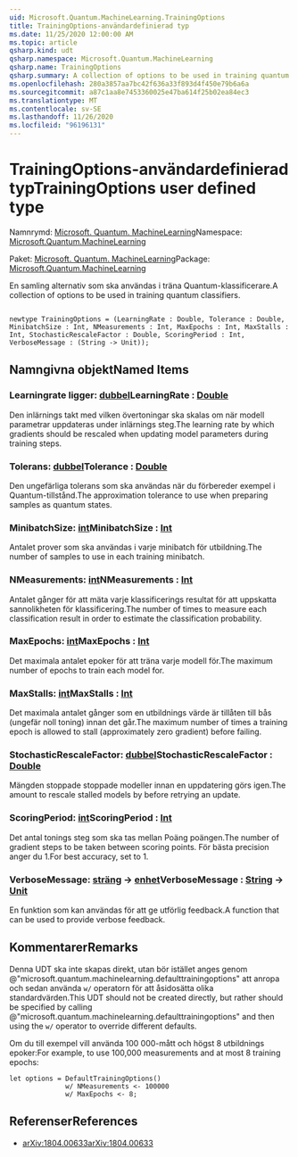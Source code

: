 ```yaml
---
uid: Microsoft.Quantum.MachineLearning.TrainingOptions
title: TrainingOptions-användardefinierad typ
ms.date: 11/25/2020 12:00:00 AM
ms.topic: article
qsharp.kind: udt
qsharp.namespace: Microsoft.Quantum.MachineLearning
qsharp.name: TrainingOptions
qsharp.summary: A collection of options to be used in training quantum classifiers.
ms.openlocfilehash: 280a3857aa7bc42f636a33f893d4f450e79b6a6a
ms.sourcegitcommit: a87c1aa8e7453360025e47ba614f25b02ea84ec3
ms.translationtype: MT
ms.contentlocale: sv-SE
ms.lasthandoff: 11/26/2020
ms.locfileid: "96196131"
---
```

# <a name="trainingoptions-user-defined-type"></a><span data-ttu-id="8af02-102">TrainingOptions-användardefinierad typ</span><span class="sxs-lookup"><span data-stu-id="8af02-102">TrainingOptions user defined type</span></span>

<span data-ttu-id="8af02-103">Namnrymd: [Microsoft. Quantum. MachineLearning](xref:Microsoft.Quantum.MachineLearning)</span><span class="sxs-lookup"><span data-stu-id="8af02-103">Namespace: [Microsoft.Quantum.MachineLearning](xref:Microsoft.Quantum.MachineLearning)</span></span>

<span data-ttu-id="8af02-104">Paket: [Microsoft. Quantum. MachineLearning](https://nuget.org/packages/Microsoft.Quantum.MachineLearning)</span><span class="sxs-lookup"><span data-stu-id="8af02-104">Package: [Microsoft.Quantum.MachineLearning](https://nuget.org/packages/Microsoft.Quantum.MachineLearning)</span></span>


<span data-ttu-id="8af02-105">En samling alternativ som ska användas i träna Quantum-klassificerare.</span><span class="sxs-lookup"><span data-stu-id="8af02-105">A collection of options to be used in training quantum classifiers.</span></span>

```qsharp

newtype TrainingOptions = (LearningRate : Double, Tolerance : Double, MinibatchSize : Int, NMeasurements : Int, MaxEpochs : Int, MaxStalls : Int, StochasticRescaleFactor : Double, ScoringPeriod : Int, VerboseMessage : (String -> Unit));
```



## <a name="named-items"></a><span data-ttu-id="8af02-106">Namngivna objekt</span><span class="sxs-lookup"><span data-stu-id="8af02-106">Named Items</span></span>

### <a name="learningrate--double"></a><span data-ttu-id="8af02-107">Learningrate ligger: [dubbel](xref:microsoft.quantum.lang-ref.double)</span><span class="sxs-lookup"><span data-stu-id="8af02-107">LearningRate : [Double](xref:microsoft.quantum.lang-ref.double)</span></span>

<span data-ttu-id="8af02-108">Den inlärnings takt med vilken övertoningar ska skalas om när modell parametrar uppdateras under inlärnings steg.</span><span class="sxs-lookup"><span data-stu-id="8af02-108">The learning rate by which gradients should be rescaled when updating model parameters during training steps.</span></span>
### <a name="tolerance--double"></a><span data-ttu-id="8af02-109">Tolerans: [dubbel](xref:microsoft.quantum.lang-ref.double)</span><span class="sxs-lookup"><span data-stu-id="8af02-109">Tolerance : [Double](xref:microsoft.quantum.lang-ref.double)</span></span>

<span data-ttu-id="8af02-110">Den ungefärliga tolerans som ska användas när du förbereder exempel i Quantum-tillstånd.</span><span class="sxs-lookup"><span data-stu-id="8af02-110">The approximation tolerance to use when preparing samples as quantum states.</span></span>
### <a name="minibatchsize--int"></a><span data-ttu-id="8af02-111">MinibatchSize: [int](xref:microsoft.quantum.lang-ref.int)</span><span class="sxs-lookup"><span data-stu-id="8af02-111">MinibatchSize : [Int](xref:microsoft.quantum.lang-ref.int)</span></span>

<span data-ttu-id="8af02-112">Antalet prover som ska användas i varje minibatch för utbildning.</span><span class="sxs-lookup"><span data-stu-id="8af02-112">The number of samples to use in each training minibatch.</span></span>
### <a name="nmeasurements--int"></a><span data-ttu-id="8af02-113">NMeasurements: [int](xref:microsoft.quantum.lang-ref.int)</span><span class="sxs-lookup"><span data-stu-id="8af02-113">NMeasurements : [Int](xref:microsoft.quantum.lang-ref.int)</span></span>

<span data-ttu-id="8af02-114">Antalet gånger för att mäta varje klassificerings resultat för att uppskatta sannolikheten för klassificering.</span><span class="sxs-lookup"><span data-stu-id="8af02-114">The number of times to measure each classification result in order to estimate the classification probability.</span></span>
### <a name="maxepochs--int"></a><span data-ttu-id="8af02-115">MaxEpochs: [int](xref:microsoft.quantum.lang-ref.int)</span><span class="sxs-lookup"><span data-stu-id="8af02-115">MaxEpochs : [Int](xref:microsoft.quantum.lang-ref.int)</span></span>

<span data-ttu-id="8af02-116">Det maximala antalet epoker för att träna varje modell för.</span><span class="sxs-lookup"><span data-stu-id="8af02-116">The maximum number of epochs to train each model for.</span></span>
### <a name="maxstalls--int"></a><span data-ttu-id="8af02-117">MaxStalls: [int](xref:microsoft.quantum.lang-ref.int)</span><span class="sxs-lookup"><span data-stu-id="8af02-117">MaxStalls : [Int](xref:microsoft.quantum.lang-ref.int)</span></span>

<span data-ttu-id="8af02-118">Det maximala antalet gånger som en utbildnings värde är tillåten till bås (ungefär noll toning) innan det går.</span><span class="sxs-lookup"><span data-stu-id="8af02-118">The maximum number of times a training epoch is allowed to stall (approximately zero gradient) before failing.</span></span>
### <a name="stochasticrescalefactor--double"></a><span data-ttu-id="8af02-119">StochasticRescaleFactor: [dubbel](xref:microsoft.quantum.lang-ref.double)</span><span class="sxs-lookup"><span data-stu-id="8af02-119">StochasticRescaleFactor : [Double](xref:microsoft.quantum.lang-ref.double)</span></span>

<span data-ttu-id="8af02-120">Mängden stoppade stoppade modeller innan en uppdatering görs igen.</span><span class="sxs-lookup"><span data-stu-id="8af02-120">The amount to rescale stalled models by before retrying an update.</span></span>
### <a name="scoringperiod--int"></a><span data-ttu-id="8af02-121">ScoringPeriod: [int](xref:microsoft.quantum.lang-ref.int)</span><span class="sxs-lookup"><span data-stu-id="8af02-121">ScoringPeriod : [Int](xref:microsoft.quantum.lang-ref.int)</span></span>

<span data-ttu-id="8af02-122">Det antal tonings steg som ska tas mellan Poäng poängen.</span><span class="sxs-lookup"><span data-stu-id="8af02-122">The number of gradient steps to be taken between scoring points.</span></span>
<span data-ttu-id="8af02-123">För bästa precision anger du 1.</span><span class="sxs-lookup"><span data-stu-id="8af02-123">For best accuracy, set to 1.</span></span>
### <a name="verbosemessage--string---unit"></a><span data-ttu-id="8af02-124">VerboseMessage: [sträng](xref:microsoft.quantum.lang-ref.string) -> [enhet](xref:microsoft.quantum.lang-ref.unit)</span><span class="sxs-lookup"><span data-stu-id="8af02-124">VerboseMessage : [String](xref:microsoft.quantum.lang-ref.string) -> [Unit](xref:microsoft.quantum.lang-ref.unit)</span></span>

<span data-ttu-id="8af02-125">En funktion som kan användas för att ge utförlig feedback.</span><span class="sxs-lookup"><span data-stu-id="8af02-125">A function that can be used to provide verbose feedback.</span></span>

## <a name="remarks"></a><span data-ttu-id="8af02-126">Kommentarer</span><span class="sxs-lookup"><span data-stu-id="8af02-126">Remarks</span></span>

<span data-ttu-id="8af02-127">Denna UDT ska inte skapas direkt, utan bör istället anges genom @"microsoft.quantum.machinelearning.defaulttrainingoptions" att anropa och sedan använda `w/` operatorn för att åsidosätta olika standardvärden.</span><span class="sxs-lookup"><span data-stu-id="8af02-127">This UDT should not be created directly, but rather should be specified by calling @"microsoft.quantum.machinelearning.defaulttrainingoptions" and then using the `w/` operator to override different defaults.</span></span>

<span data-ttu-id="8af02-128">Om du till exempel vill använda 100 000-mått och högst 8 utbildnings epoker:</span><span class="sxs-lookup"><span data-stu-id="8af02-128">For example, to use 100,000 measurements and at most 8 training epochs:</span></span>

```Q#
let options = DefaultTrainingOptions()
              w/ NMeasurements <- 100000
              w/ MaxEpochs <- 8;
```

## <a name="references"></a><span data-ttu-id="8af02-129">Referenser</span><span class="sxs-lookup"><span data-stu-id="8af02-129">References</span></span>

- [<span data-ttu-id="8af02-130">arXiv:1804.00633</span><span class="sxs-lookup"><span data-stu-id="8af02-130">arXiv:1804.00633</span></span>](https://arxiv.org/abs/1804.00633)